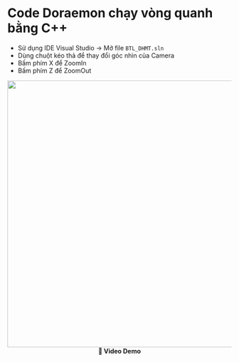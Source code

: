 # Code Doraemon chạy vòng quanh bằng C++

- Sử dụng IDE Visual Studio → Mở file `BTL_DHMT.sln`  
- Dùng chuột kéo thả để thay đổi góc nhìn của Camera  
- Bấm phím X để ZoomIn  
- Bấm phím Z để ZoomOut  

<div align="center">

<img src="media/Doraemon3D.gif" width="600"/>

<br/>
<b>🔼 Video Demo</b>

</div>
